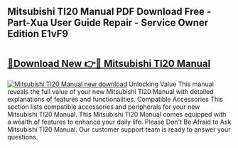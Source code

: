 ## Mitsubishi Tl20 Manual PDF Download Free - Part-Xua User Guide Repair - Service Owner Edition E1vF9

# <h2><a href="http://bc6448.oget.top/?id=Mitsubishi+Tl20+Manual">🔗Download New 👉🔴 Mitsubishi Tl20 Manual</a></h2>

[![Mitsubishi Tl20 Manual new download](https://i.imgur.com/5g1atiW.png)](http://bc6448.oget.top/?id=Mitsubishi+Tl20+Manual)
Unlocking Value This manual reveals the full value of your new Mitsubishi Tl20 Manual with detailed explanations of features and functionalities. Compatible Accessories This section lists compatible accessories and peripherals for your new Mitsubishi Tl20 Manual. This Mitsubishi Tl20 Manual comes equipped with a wealth of features to enhance your daily life. Please Don't Be Afraid to Ask Mitsubishi Tl20 Manual. Our customer support team is ready to answer your questions.
